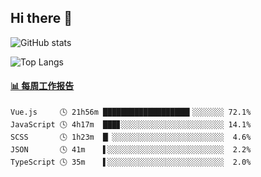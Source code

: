 ## Hi there 👋

![GitHub stats](https://github-readme-stats.orilight.top/api?username=orilights)

![Top Langs](https://github-readme-stats.orilight.top/api/top-langs/?username=orilights&layout=compact)

<!-- waka-box start -->
#### <a href="https://gist.github.com/92c8d5b388768c10efcba86e82b7c4fb" target="_blank">📊 每周工作报告</a>
```text
Vue.js     🕓 21h56m ███████████████████▍░░░░░░░ 72.1%
JavaScript 🕓 4h17m  ███▊░░░░░░░░░░░░░░░░░░░░░░░ 14.1%
SCSS       🕓 1h23m  █▏░░░░░░░░░░░░░░░░░░░░░░░░░  4.6%
JSON       🕓 41m    ▌░░░░░░░░░░░░░░░░░░░░░░░░░░  2.2%
TypeScript 🕓 35m    ▌░░░░░░░░░░░░░░░░░░░░░░░░░░  2.0%
```
<!-- Powered by https://github.com/journey-ad/waka-box-go . -->
<!-- waka-box end -->
